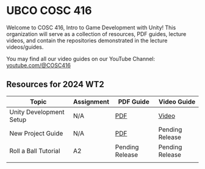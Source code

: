 # UBCO COSC 416

Welcome to COSC 416, Intro to Game Development with Unity! This organization will serve as a collection of resources, PDF guides, lecture videos, and contain the repositories demonstrated in the lecture videos/guides.

You may find all our video guides on our YouTube Channel: [youtube.com/@COSC416](https://www.youtube.com/@COSC416)

## Resources for 2024 WT2

| Topic                   | Assignment | PDF Guide                                                                                              | Video Guide                                          |
| ----------------------- | ---------- | ------------------------------------------------------------------------------------------------------ | ---------------------------------------------------- |
| Unity Development Setup | N/A        | [PDF](https://raw.githubusercontent.com/UBCO-COSC-416/.github/main/profile/Assets/UnitySetupGuide.pdf) | [Video](https://www.youtube.com/watch?v=4LThE_r1-Pw) |
| New Project Guide       | N/A        | [PDF](https://raw.githubusercontent.com/UBCO-COSC-416/.github/main/profile/Assets/NewProjectGuide.pdf) | Pending Release                                      |
| Roll a Ball Tutorial    | A2         | Pending Release                                                                                        | Pending Release                                      |
|                         |            |                                                                                                        |                                                      |
